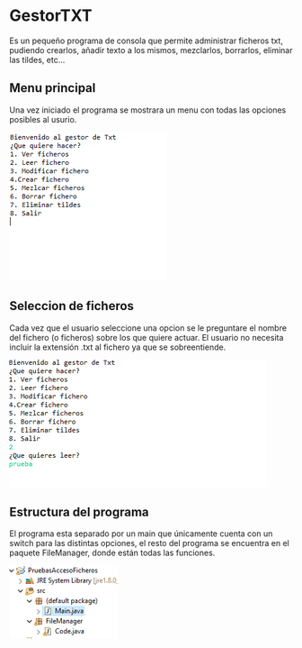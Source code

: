 # GestorTXT

Es un pequeño programa de consola que permite administrar ficheros txt, pudiendo crearlos, añadir texto a los mismos, mezclarlos, borrarlos, eliminar las tildes, etc...

## Menu principal

Una vez iniciado el programa se mostrara un menu con todas las opciones posibles al usurio.

![](readmeImg/main.png)

## Seleccion de ficheros

Cada vez que el usuario seleccione una opcion se le preguntare el nombre del fichero (o ficheros) sobre los que quiere actuar. El usuario no necesita incluir la extensión .txt al fichero ya que se sobreentiende. 

![](readmeImg/fileSelect.png)

## Estructura del programa

El programa esta separado por un main que únicamente cuenta con un switch para las distintas opciones, el resto del programa se encuentra en el paquete FileManager, donde están todas las funciones.

![](readmeImg/code.png)
